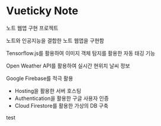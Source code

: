 # Vueticky Note

노트 웹앱 구현 프로젝트

노트와 인공지능을 결합한 노트 웹앱을 구현함

Tensorflow.js를 활용하여 이미지 객체 탐지를 활용한 자동 태깅 기능

Open Weather API를 활용하여 실시간 현위치 날씨 정보

Google Firebase를 적극 활용

* Hosting을 활용한 서버 호스팅
* Authentication을 활용한 구글 사용자 인증
* Cloud Firestore를 활용한 가상의 DB 구축

test

